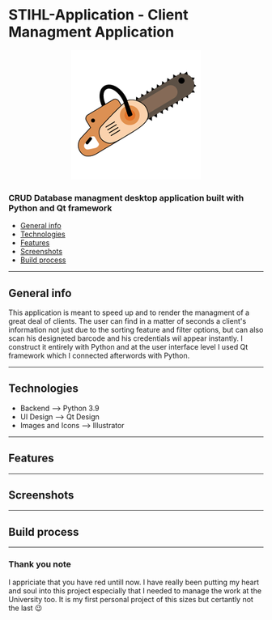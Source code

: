 
# STIHL-Application - Client Managment Application

<p align="center"> <img src="./Images/favicon-7.png"> </p>

<h3> CRUD Database managment desktop application built with Python and Qt framework </h3>

* [General info](#general-info)
* [Technologies](#technologies)
* [Features](#features)
* [Screenshots](#screenshots)
* [Build process](#build-process)

---
## General info
 This application is meant to speed up and to render the managment of a great deal of clients. 
 The user can find in a matter of seconds a client's information not just due to the sorting feature and filter options, but can also scan his designeted barcode and his credentials wil appear instantly.
 I construct it entirely with Python and at the user interface level I used Qt framework which I connected afterwords with Python.  

---
 ## Technologies
  * Backend --> Python 3.9
  * UI Design --> Qt Design
  * Images and Icons --> Illustrator

---
## Features

---
## Screenshots


---
## Build process

---
### Thank you note
I appriciate that you have red untill now. I have really been putting my heart and soul into this project especially that I needed to manage the work at the University too.
It is my first personal project of this sizes but certantly not the last 😉
